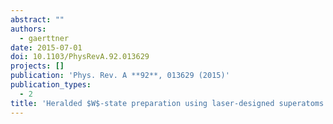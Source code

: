 ```yaml
---
abstract: ""
authors:
  - gaerttner
date: 2015-07-01
doi: 10.1103/PhysRevA.92.013629
projects: []
publication: 'Phys. Rev. A **92**, 013629 (2015)'
publication_types:
  - 2
title: 'Heralded $W$-state preparation using laser-designed superatoms'
---
```

